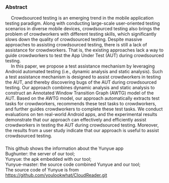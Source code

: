 ### Abstract
&emsp; Crowdsourced testing is an emerging trend in the mobile application testing paradigm. Along with conducting large-scale user-oriented testing scenarios in diverse mobile devices, 
crowdsourced testing also brings the problem of crowdworkers with different testing skills, which significantly slows down the quality of crowdsourced testing. 
Despite massive approaches to assisting crowdsourced testing, there is still a lack of assistance for crowdworkers. 
That is, the existing approaches lack a way to guide crowdworkers to test the App Under Test (AUT) during crowdsourced testing.
<br>
&emsp; In this paper, we propose a test assistance mechanism by leveraging Android automated testing (i.e., dynamic analysis and static analysis). 
Such a test assistance mechanism is designed to assist crowdworkers in testing the AUT, and thereby discovering bugs of the AUT during crowdsourced testing. 
Our approach combines dynamic analysis and static analysis to construct an Annotated Window Transition Graph (AWTG) model of the AUT. 
Based on the AWTG model, our approach automatically extracts test tasks for crowdworkers, recommends these test tasks to crowdworkers, and further guides crowdworkers to complete these test tasks. 
We conduct evaluations on ten real-world Android apps, and the experimental results demonstrate that our approach can effectively and efficiently assist crowdworkers in testing the AUT during crowdsourced testing. 
Moreover, the results from a user study indicate that our approach is useful to assist crowdsourced testing.


###
This github shows the information about the Yunyue app
<br>
Bughunter: the server of our tool;
<br>
Yunyue: the apk embedded with our tool;
<br>
Yunyue-master: the source code combined Yunyue and our tool;
<br>
The source code of Yunyue is from https://github.com/youlookwhat/CloudReader.git
